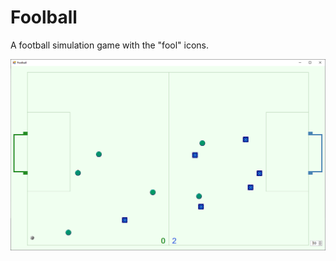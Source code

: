 # Foolball
A football simulation game with the "fool" icons.

![screenshot.png](https://github.com/cakirmehm/Foolball/blob/master/screenshot.png)
